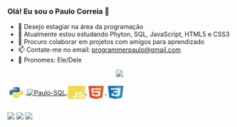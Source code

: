 ### Olá! Eu sou o Paulo Correia  👋

- 🔭 Desejo estagiar na área da programação
- 🌱 Atualmente estou estudando Phyton, SQL, JavaScript, HTML5 e CSS3
- 👯 Procuro colaborar em projetos com amigos para aprendizado
- 📫 Contate-me no email: programmerpaulo@gmail.com
- 🙂 Pronomes: Ele/Dele

<div align="center">
  <a href="https://github.com/paulo-correia-dev">
  <img height="180em" src="https://github-readme-stats.vercel.app/api?username=paulo-correia-dev&show_icons=true&theme=dracula&include_all_commits=true&count_private=true"/>
  <!--  <img height="180em" src="https://github-readme-stats.vercel.app/api/top-langs/?username=paulo-correia-   dev&layout=compact&langs_count=7&theme=dracula"/>   -->
</div>

<div style="display: inline_block"><br>
  <img align="center" alt="Paulo-Python" height="30" width="40" src="https://raw.githubusercontent.com/devicons/devicon/master/icons/python/python-original.svg">
  <img align="center" alt="Paulo-SQL" height="30" width="40" src="https://cdn.jsdelivr.net/gh/devicons/devicon/icons/mysql/mysql-original.svg" />
  <img align="center" alt="Paulo-Js" height="30" width="40" src="https://raw.githubusercontent.com/devicons/devicon/master/icons/javascript/javascript-plain.svg">
  <img align="center" alt="Paulo-HTML" height="30" width="40" src="https://raw.githubusercontent.com/devicons/devicon/master/icons/html5/html5-original.svg">
  <img align="center" alt="Paulo-CSS" height="30" width="40" src="https://raw.githubusercontent.com/devicons/devicon/master/icons/css3/css3-original.svg"> 
</div>

  ##
  
<div>
  <a href="https://www.linkedin.com/in/paulo-ricardo-correia-533b35244" target="_blank"><img src="https://img.shields.io/badge/-LinkedIn-%230077B5?style=for-the-badge&logo=linkedin&logoColor=white" target="_blank"></a> 
  <a href="https://www.instagram.com/programmerpaulo/" target="_blank"><img src="https://img.shields.io/badge/-Instagram-%23E4405F?style=for-the-badge&logo=instagram&logoColor=white" target="_blank"></a>
  <a href = "mailto:programmerpaulo@gmail.com"><img src="https://img.shields.io/badge/-Gmail-%23333?style=for-the-badge&logo=gmail&logoColor=white" target="_blank"></a>
  </div>
